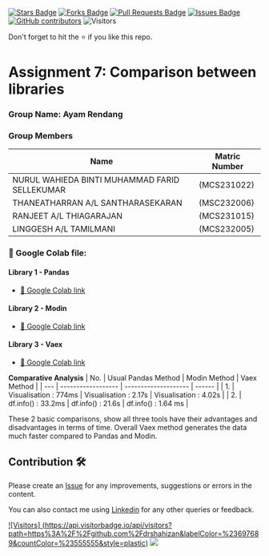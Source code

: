 <a href="https://github.com/drshahizan/Python-big-data/stargazers"><img src="https://img.shields.io/github/stars/drshahizan/Python-big-data" alt="Stars Badge"/></a>
<a href="https://github.com/drshahizan/Python-big-data/network/members"><img src="https://img.shields.io/github/forks/drshahizan/Python-big-data" alt="Forks Badge"/></a>
<a href="https://github.com/drshahizan/Python-big-data/pulls"><img src="https://img.shields.io/github/issues-pr/drshahizan/Python-big-data" alt="Pull Requests Badge"/></a>
<a href="https://github.com/drshahizan/Python-big-data/issues"><img src="https://img.shields.io/github/issues/drshahizan/Python-big-data" alt="Issues Badge"/></a>
<a href="https://github.com/drshahizan/Python-big-data/graphs/contributors"><img alt="GitHub contributors" src="https://img.shields.io/github/contributors/drshahizan/Python-big-data?color=2b9348"></a>
![Visitors](https://api.visitorbadge.io/api/visitors?path=https%3A%2F%2Fgithub.com%2Fdrshahizan%2FPython-big-data&labelColor=%23d9e3f0&countColor=%23697689&style=flat)

Don't forget to hit the :star: if you like this repo.

# Assignment 7: Comparison between libraries

### Group Name: Ayam Rendang
### Group Members

| Name          | Matric Number  | 
| ------------- | -------------- | 
| NURUL WAHIEDA BINTI MUHAMMAD FARID SELLEKUMAR   | (MCS231022)     |
|THANEATHARRAN A/L SANTHARASEKARAN    | (MSC232006)       | 
| RANJEET A/L THIAGARAJAN   | (MCS231015)         | 
| LINGGESH A/L TAMILMANI   | (MCS232005)         | 

### 📂 Google Colab file:

#### Library 1 - Pandas
* [📖 Google Colab link ](https://github.com/drshahizan/Python-big-data/blob/main/assignment/ass7/bdm/Ayam%20Rendang/Assignment7_Ayam_Rendang_(Pandas_BigData)_Thanen.ipynb)

#### Library 2 - Modin
* [📖 Google Colab link ](https://github.com/drshahizan/Python-big-data/blob/main/assignment/ass7/bdm/Ayam%20Rendang/Modin.ipynb)

#### Library 3 - Vaex
* [📖 Google Colab link ](https://github.com/drshahizan/Python-big-data/blob/main/assignment/ass7/bdm/Ayam%20Rendang/Vaex.ipynb)

 **Comparative Analysis**
   | No. | Usual Pandas Method | Modin Method | Vaex Method |
   | --- | ------------------ | -------------------- | ------ |
   | 1.  | Visualisation : 774ms | Visualisation : 2.17s | Visualisation : 4.02s |
   | 2.  | df.info() : 33.2ms | df.info() : 21.6s | df.info() : 1.64 ms  |

   These 2 basic comparisons, show all three tools have their advantages and disadvantages in terms of time. Overall Vaex method generates the data much faster compared to Pandas and Modin. 


## Contribution 🛠️
Please create an [Issue](https://github.com/drshahizan/Python_EDA/issues) for any improvements, suggestions or errors in the content.

You can also contact me using [Linkedin](https://www.linkedin.com/in/drshahizan/) for any other queries or feedback.

[![Visitors] (https://api.visitorbadge.io/api/visitors?path=https%3A%2F%2Fgithub.com%2Fdrshahizan&labelColor=%23697689&countColor=%23555555&style=plastic)](https://visitorbadge.io/status?path=https%3A%2F%2Fgithub.com%2Fdrshahizan)
![](https://hit.yhype.me/github/profile?user_id=81284918)
